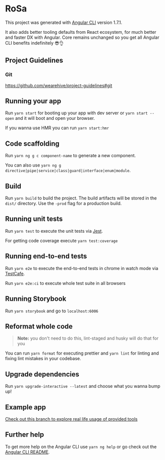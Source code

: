 # RoSa

This project was generated with [Angular CLI](https://github.com/angular/angular-cli) version 1.7.1.

It also adds better tooling defaults from React ecosystem, for much better and faster DX with Angular. Core remains unchanged so you get all Angular CLI benefits indefinitely 😎👌

## Project Guidelines

### Git

https://github.com/wearehive/project-guidelines#git

## Running your app

Run `yarn start` for booting up your app with dev server or `yarn start --open` and it will boot and open your browser.

If you wanna use HMR you can run `yarn start:hmr`

## Code scaffolding

Run `yarn ng g c component-name` to generate a new component.

You can also use `yarn ng g directive|pipe|service|class|guard|interface|enum|module`.

## Build

Run `yarn build` to build the project. The build artifacts will be stored in the `dist/` directory. Use the `-prod` flag for a production build.

## Running unit tests

Run `yarn test` to execute the unit tests via [Jest](https://facebook.github.io/jest/).

For getting code coverage execute `yarn test:coverage`

## Running end-to-end tests

Run `yarn e2e` to execute the end-to-end tests in chrome in watch mode via [TestCafe](https://devexpress.github.io/testcafe/).

Run `yarn e2e:ci` to execute whole test suite in all browsers

## Running Storybook

Run `yarn storybook` and go to `localhost:6006`

## Reformat whole code

> **Note:** you don't need to do this, lint-staged and husky will do that for you

You can run `yarn format` for executing prettier
and `yarn lint` for linting and fixing lint mistakes in your codebase.

## Upgrade dependencies

Run `yarn upgrade-interactive --latest` and choose what you wanna bump up!

## Example app

[Check out this branch to explore real life usage of provided tools](https://github.com/Hotell/react-tools-for-better-angular-apps/tree/example-app)

## Further help

To get more help on the Angular CLI use `yarn ng help` or go check out the [Angular CLI README](https://github.com/angular/angular-cli/blob/master/README.md).

